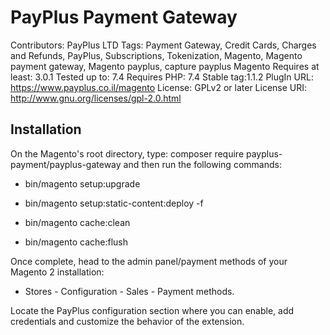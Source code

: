 # PayPlus Payment Gateway

Contributors: PayPlus LTD
Tags: Payment Gateway, Credit Cards, Charges and Refunds, PayPlus, Subscriptions, Tokenization, Magento, Magento payment gateway, Magento payplus, capture payplus Magento
Requires at least: 3.0.1
Tested up to: 7.4
Requires PHP: 7.4
Stable tag:1.1.2
PlugIn URL: https://www.payplus.co.il/magento
License: GPLv2 or later
License URI: http://www.gnu.org/licenses/gpl-2.0.html

## Installation

On the Magento's root directory, type: composer require payplus-payment/payplus-gateway and then run the following commands:

- bin/magento setup:upgrade

- bin/magento setup:static-content:deploy -f

- bin/magento cache:clean

- bin/magento cache:flush

Once complete, head to the admin panel/payment methods of your Magento 2 installation:

- Stores - Configuration - Sales - Payment methods.

Locate the PayPlus configuration section where you can enable, add credentials and customize the behavior of the extension.
